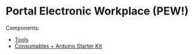 # Portal Electronic Workplace (PEW!) 

Components:
* [Tools](tools.md)
* [Consumables + Arduino Starter Kit](consumables.md)

